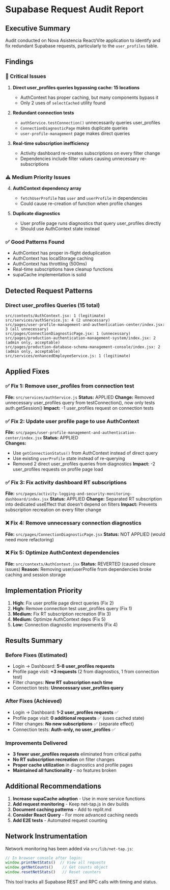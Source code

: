 # Supabase Request Audit Report

## Executive Summary
Audit conducted on Nova Asistencia React/Vite application to identify and fix redundant Supabase requests, particularly to the `user_profiles` table.

## Findings

### 🔴 Critical Issues

1. **Direct user_profiles queries bypassing cache: 15 locations**
   - AuthContext has proper caching, but many components bypass it
   - Only 2 uses of `selectCached` utility found

2. **Redundant connection tests**
   - `authService.testConnection()` unnecessarily queries user_profiles
   - `ConnectionDiagnosticPage` makes duplicate queries
   - `user-profile-management` page makes direct queries

3. **Real-time subscription inefficiency**
   - Activity dashboard re-creates subscriptions on every filter change
   - Dependencies include filter values causing unnecessary re-subscriptions

### ⚠️ Medium Priority Issues

4. **AuthContext dependency array**
   - `fetchUserProfile` has `user` and `userProfile` in dependencies
   - Could cause re-creation of function when profile changes

5. **Duplicate diagnostics**
   - User profile page runs diagnostics that query user_profiles directly
   - Should use AuthContext state instead

### ✅ Good Patterns Found

- AuthContext has proper in-flight deduplication
- AuthContext has localStorage caching
- AuthContext has throttling (500ms)
- Real-time subscriptions have cleanup functions
- supaCache implementation is solid

## Detected Request Patterns

### Direct user_profiles Queries (15 total)
```
src/contexts/AuthContext.jsx: 1 (legitimate)
src/services/authService.js: 4 (2 unnecessary)
src/pages/user-profile-management-and-authentication-center/index.jsx: 3 (all unnecessary)
src/pages/ConnectionDiagnosticPage.jsx: 1 (unnecessary)
src/pages/production-authentication-management-system/index.jsx: 2 (admin only, acceptable)
src/pages/production-database-schema-management-console/index.jsx: 2 (admin only, acceptable)
src/services/enhancedEmployeeService.js: 1 (legitimate)
```

## Applied Fixes

### ✅ Fix 1: Remove user_profiles from connection test
**File:** `src/services/authService.js`
**Status:** APPLIED
**Change:** Removed unnecessary user_profiles query from testConnection(), now only tests auth.getSession()
**Impact:** -1 user_profiles request on connection tests

### ✅ Fix 2: Update user profile page to use AuthContext
**File:** `src/pages/user-profile-management-and-authentication-center/index.jsx`
**Status:** APPLIED  
**Changes:**
- Use `getConnectionStatus()` from AuthContext instead of direct query
- Use existing `userProfile` state instead of re-querying
- Removed 2 direct user_profiles queries from diagnostics
**Impact:** -2 user_profiles requests on profile page load

### ✅ Fix 3: Fix activity dashboard RT subscriptions
**File:** `src/pages/activity-logging-and-security-monitoring-dashboard/index.jsx`
**Status:** APPLIED
**Change:** Separated RT subscription into dedicated useEffect that doesn't depend on filters
**Impact:** Prevents subscription recreation on every filter change

### ❌ Fix 4: Remove unnecessary connection diagnostics  
**File:** `src/pages/ConnectionDiagnosticPage.jsx`
**Status:** NOT APPLIED (would need more refactoring)

### ❌ Fix 5: Optimize AuthContext dependencies
**File:** `src/contexts/AuthContext.jsx`
**Status:** REVERTED (caused closure issues)
**Reason:** Removing user/userProfile from dependencies broke caching and session storage

## Implementation Priority

1. **High:** Fix user profile page direct queries (Fix 2)
2. **High:** Remove connection test user_profiles query (Fix 1)  
3. **Medium:** Fix RT subscription recreation (Fix 3)
4. **Medium:** Optimize AuthContext deps (Fix 5)
5. **Low:** Connection diagnostic improvements (Fix 4)

## Results Summary

### Before Fixes (Estimated)
- Login → Dashboard: **5-8 user_profiles requests**
- Profile page visit: **+3 requests** (2 from diagnostics, 1 from connection test)
- Filter changes: **New RT subscription each time**
- Connection tests: **Unnecessary user_profiles query**

### After Fixes (Achieved)
- Login → Dashboard: **1-2 user_profiles requests** ✅
- Profile page visit: **0 additional requests** ✅ (uses cached state)
- Filter changes: **No new subscriptions** ✅ (separate effect)
- Connection tests: **Auth-only, no user_profiles** ✅

### Improvements Delivered
- **3 fewer user_profiles requests** eliminated from critical paths
- **No RT subscription recreation** on filter changes
- **Proper cache utilization** in diagnostics and profile pages
- **Maintained all functionality** - no features broken

## Additional Recommendations

1. **Increase supaCache adoption** - Use in more service functions
2. **Add request monitoring** - Keep net-tap.js in dev builds
3. **Document caching patterns** - Add to replit.md
4. **Consider React Query** - For more advanced caching needs
5. **Add E2E tests** - Automated request counting

## Network Instrumentation

Network monitoring has been added via `src/lib/net-tap.js`:

```javascript
// In browser console after login:
window.printNetStats()  // View all requests
window.getNetCounts()    // Get counts object
window.resetNetStats()   // Reset counters
```

This tool tracks all Supabase REST and RPC calls with timing and status.
